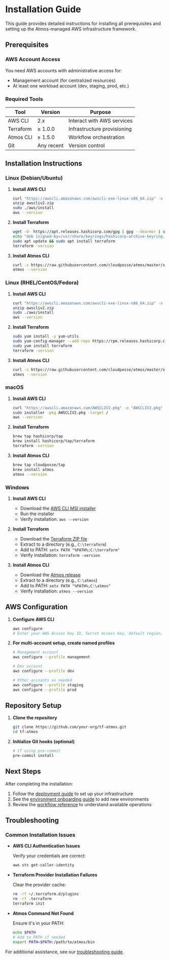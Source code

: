 # Installation Guide

This guide provides detailed instructions for installing all prerequisites and setting up the Atmos-managed AWS infrastructure framework.

## Prerequisites

### AWS Account Access

You need AWS accounts with administrative access for:
- Management account (for centralized resources)
- At least one workload account (dev, staging, prod, etc.)

### Required Tools

| Tool | Version | Purpose |
|------|---------|---------|
| AWS CLI | 2.x | Interact with AWS services |
| Terraform | ≥ 1.0.0 | Infrastructure provisioning |
| Atmos CLI | ≥ 1.5.0 | Workflow orchestration |
| Git | Any recent | Version control |

## Installation Instructions

### Linux (Debian/Ubuntu)

1. **Install AWS CLI**
   ```bash
   curl "https://awscli.amazonaws.com/awscli-exe-linux-x86_64.zip" -o "awscliv2.zip"
   unzip awscliv2.zip
   sudo ./aws/install
   aws --version
   ```

2. **Install Terraform**
   ```bash
   wget -O- https://apt.releases.hashicorp.com/gpg | gpg --dearmor | sudo tee /usr/share/keyrings/hashicorp-archive-keyring.gpg
   echo "deb [signed-by=/usr/share/keyrings/hashicorp-archive-keyring.gpg] https://apt.releases.hashicorp.com $(lsb_release -cs) main" | sudo tee /etc/apt/sources.list.d/hashicorp.list
   sudo apt update && sudo apt install terraform
   terraform -version
   ```

3. **Install Atmos CLI**
   ```bash
   curl -s https://raw.githubusercontent.com/cloudposse/atmos/master/scripts/install.sh | bash
   atmos --version
   ```

### Linux (RHEL/CentOS/Fedora)

1. **Install AWS CLI**
   ```bash
   curl "https://awscli.amazonaws.com/awscli-exe-linux-x86_64.zip" -o "awscliv2.zip"
   unzip awscliv2.zip
   sudo ./aws/install
   aws --version
   ```

2. **Install Terraform**
   ```bash
   sudo yum install -y yum-utils
   sudo yum-config-manager --add-repo https://rpm.releases.hashicorp.com/RHEL/hashicorp.repo
   sudo yum install terraform
   terraform -version
   ```

3. **Install Atmos CLI**
   ```bash
   curl -s https://raw.githubusercontent.com/cloudposse/atmos/master/scripts/install.sh | bash
   atmos --version
   ```

### macOS

1. **Install AWS CLI**
   ```bash
   curl "https://awscli.amazonaws.com/AWSCLIV2.pkg" -o "AWSCLIV2.pkg"
   sudo installer -pkg AWSCLIV2.pkg -target /
   aws --version
   ```

2. **Install Terraform**
   ```bash
   brew tap hashicorp/tap
   brew install hashicorp/tap/terraform
   terraform -version
   ```

3. **Install Atmos CLI**
   ```bash
   brew tap cloudposse/tap
   brew install atmos
   atmos --version
   ```

### Windows

1. **Install AWS CLI**
   - Download the [AWS CLI MSI installer](https://awscli.amazonaws.com/AWSCLIV2.msi)
   - Run the installer
   - Verify installation: `aws --version`

2. **Install Terraform**
   - Download the [Terraform ZIP file](https://www.terraform.io/downloads.html)
   - Extract to a directory (e.g., `C:\terraform`)
   - Add to PATH: `setx PATH "%PATH%;C:\terraform"`
   - Verify installation: `terraform -version`

3. **Install Atmos CLI**
   - Download the [Atmos release](https://github.com/cloudposse/atmos/releases)
   - Extract to a directory (e.g., `C:\atmos`)
   - Add to PATH: `setx PATH "%PATH%;C:\atmos"`
   - Verify installation: `atmos --version`

## AWS Configuration

1. **Configure AWS CLI**
   ```bash
   aws configure
   # Enter your AWS Access Key ID, Secret Access Key, default region, and output format
   ```

2. **For multi-account setup, create named profiles**
   ```bash
   # Management account
   aws configure --profile management
   
   # Dev account
   aws configure --profile dev
   
   # Other accounts as needed
   aws configure --profile staging
   aws configure --profile prod
   ```

## Repository Setup

1. **Clone the repository**
   ```bash
   git clone https://github.com/your-org/tf-atmos.git
   cd tf-atmos
   ```

2. **Initialize Git hooks (optional)**
   ```bash
   # If using pre-commit
   pre-commit install
   ```

## Next Steps

After completing the installation:

1. Follow the [deployment guide](deployment.md) to set up your infrastructure
2. See the [environment onboarding guide](environment-onboarding.md) to add new environments
3. Review the [workflow reference](workflows.md) to understand available operations

## Troubleshooting

### Common Installation Issues

- **AWS CLI Authentication Issues**
  
  Verify your credentials are correct:
  ```bash
  aws sts get-caller-identity
  ```

- **Terraform Provider Installation Failures**
  
  Clear the provider cache:
  ```bash
  rm -rf ~/.terraform.d/plugins
  rm -rf .terraform
  terraform init
  ```

- **Atmos Command Not Found**
  
  Ensure it's in your PATH:
  ```bash
  echo $PATH
  # Add to PATH if needed
  export PATH=$PATH:/path/to/atmos/bin
  ```

For additional assistance, see our [troubleshooting guide](troubleshooting-guide.md).